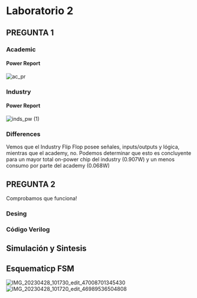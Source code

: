 # Laboratorio 2  

## PREGUNTA 1 

### Academic  
#### Power Report 
![ac_pr](https://user-images.githubusercontent.com/73077727/235194893-b30bb58e-56f5-4289-a2e3-6f4b91f37699.PNG)


### Industry
#### Power Report
![inds_pw (1)](https://user-images.githubusercontent.com/73077727/235195361-21f17cee-b9b5-4ce8-a6ce-561fc7db39a0.PNG)

### Differences
Vemos que el Industry Flip Flop posee señales, inputs/outputs y lógica, mientras que el academy, no. Podemos determinar que esto es concluyente para un mayor total on-power chip del industry (0.907W) y un menos consumo por parte del academy (0.068W) 

## PREGUNTA 2  
Comprobamos que funciona! 
### Desing  
 
### Código Verilog  

## Simulación y Sintesis  


## Esquematicp FSM
![IMG_20230428_101730_edit_47008701345430](https://user-images.githubusercontent.com/73077727/235195063-952136d3-b128-489d-935b-d9688be2661a.jpg)
![IMG_20230428_101720_edit_46989536504808](https://user-images.githubusercontent.com/73077727/235195067-1447aa46-17ce-40d7-8f0d-37ac4e04d18f.jpg)
